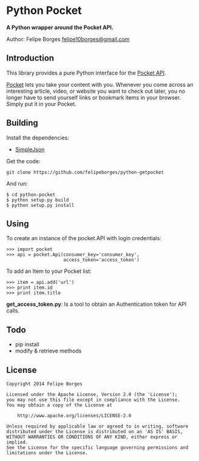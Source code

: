 # Python Pocket

**A Python wrapper around the Pocket API.**

Author: Felipe Borges <felipe10borges@gmail.com>

## Introduction

This library provides a pure Python interface for the [Pocket API](http://getpocket.com/developer/).

[Pocket](http://getpocket.com) lets you take your content with you. Whenever you come across an interesting article, video, or website you want to check out later, you no longer have to send yourself links or bookmark items in your browser. Simply put it in your Pocket. 

## Building

Install the dependencies:

- [SimpleJson](http://cheeseshop.python.org/pypi/simplejson)

Get the code:

```
git clone https://github.com/felipeborges/python-getpocket
```

And run:

```
$ cd python-pocket
$ python setup.py build
$ python setup.py install
```

## Using

To create an instance of the pocket.API with login credentials:

```
>>> import pocket
>>> api = pocket.Api(consumer_key='consumer_key',
                     access_token='access_token')
```

To add an Item to your Pocket list:

```
>>> item = api.add('url')
>>> print item.id
>>> print item.title
```

**get_access_token.py**: Is a tool to obtain an Authentication token for API calls.

## Todo

- pip install
- modify & retrieve methods

## License

```
Copyright 2014 Felipe Borges

Licensed under the Apache License, Version 2.0 (the 'License');
you may not use this file except in compliance with the License.
You may obtain a copy of the License at

    http://www.apache.org/licenses/LICENSE-2.0

Unless required by applicable law or agreed to in writing, software
distributed under the License is distributed on an 'AS IS' BASIS,
WITHOUT WARRANTIES OR CONDITIONS OF ANY KIND, either express or implied.
See the License for the specific language governing permissions and
limitations under the License.
```
